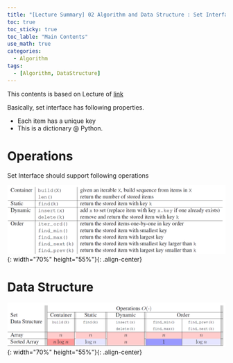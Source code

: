 ```yaml
---
title: "[Lecture Summary] 02 Algorithm and Data Structure : Set Interface"
toc: true
toc_sticky: true
toc_lable: "Main Contents"
use_math: true
categories:
  - Algorithm
tags:
  - [Algorithm, DataStructure]
---
```


This contents is based on Lecture of [link](https://ocw.mit.edu/courses/6-006-introduction-to-algorithms-spring-2020/pages/syllabus/)

Basically, set interface has following properties.

- Each item has a unique key
- This is a dictionary @ Python.

# Operations

Set Interface should support following operations

![제목](/assets/images/Algorithm/2-0.PNG){: width="70%" height="55%"}{: .align-center}


# Data Structure

![제목](/assets/images/Algorithm/2-1.PNG){: width="70%" height="55%"}{: .align-center}




